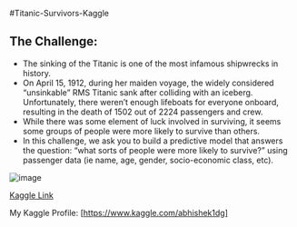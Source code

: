 #Titanic-Survivors-Kaggle
## The Challenge:

* The sinking of the Titanic is one of the most infamous shipwrecks in history.
* On April 15, 1912, during her maiden voyage, the widely considered “unsinkable” RMS Titanic sank after colliding with an iceberg. Unfortunately, there weren’t enough lifeboats for everyone onboard, resulting in the death of 1502 out of 2224 passengers and crew.
* While there was some element of luck involved in surviving, it seems some groups of people were more likely to survive than others.
* In this challenge, we ask you to build a predictive model that answers the question: “what sorts of people were more likely to survive?” using passenger data (ie name, age, gender, socio-economic class, etc).

![image](https://user-images.githubusercontent.com/92089364/186505892-d9f82102-bb21-4f8a-8971-5a5e25e6d59c.png)

[Kaggle Link](https://www.kaggle.com/competitions/titanic/overview)

My Kaggle Profile: [https://www.kaggle.com/abhishek1dg]
